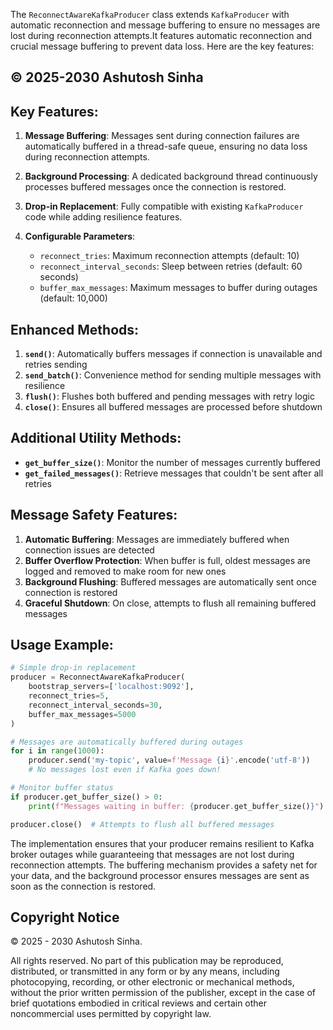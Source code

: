 The `ReconnectAwareKafkaProducer` class extends `KafkaProducer` with automatic reconnection and message buffering to ensure no messages are lost during reconnection attempts.It features automatic reconnection and crucial message buffering to prevent data loss. Here are the key features:

## © 2025-2030 Ashutosh Sinha


## Key Features:

1. **Message Buffering**: Messages sent during connection failures are automatically buffered in a thread-safe queue, ensuring no data loss during reconnection attempts.

2. **Background Processing**: A dedicated background thread continuously processes buffered messages once the connection is restored.

3. **Drop-in Replacement**: Fully compatible with existing `KafkaProducer` code while adding resilience features.

4. **Configurable Parameters**:
   - `reconnect_tries`: Maximum reconnection attempts (default: 10)
   - `reconnect_interval_seconds`: Sleep between retries (default: 60 seconds)
   - `buffer_max_messages`: Maximum messages to buffer during outages (default: 10,000)

## Enhanced Methods:

1. **`send()`**: Automatically buffers messages if connection is unavailable and retries sending
2. **`send_batch()`**: Convenience method for sending multiple messages with resilience
3. **`flush()`**: Flushes both buffered and pending messages with retry logic
4. **`close()`**: Ensures all buffered messages are processed before shutdown

## Additional Utility Methods:

- **`get_buffer_size()`**: Monitor the number of messages currently buffered
- **`get_failed_messages()`**: Retrieve messages that couldn't be sent after all retries

## Message Safety Features:

1. **Automatic Buffering**: Messages are immediately buffered when connection issues are detected
2. **Buffer Overflow Protection**: When buffer is full, oldest messages are logged and removed to make room for new ones
3. **Background Flushing**: Buffered messages are automatically sent once connection is restored
4. **Graceful Shutdown**: On close, attempts to flush all remaining buffered messages

## Usage Example:

```python
# Simple drop-in replacement
producer = ReconnectAwareKafkaProducer(
    bootstrap_servers=['localhost:9092'],
    reconnect_tries=5,
    reconnect_interval_seconds=30,
    buffer_max_messages=5000
)

# Messages are automatically buffered during outages
for i in range(1000):
    producer.send('my-topic', value=f'Message {i}'.encode('utf-8'))
    # No messages lost even if Kafka goes down!

# Monitor buffer status
if producer.get_buffer_size() > 0:
    print(f"Messages waiting in buffer: {producer.get_buffer_size()}")

producer.close()  # Attempts to flush all buffered messages
```

The implementation ensures that your producer remains resilient to Kafka broker outages while guaranteeing that messages are not lost during reconnection attempts. The buffering mechanism provides a safety net for your data, and the background processor ensures messages are sent as soon as the connection is restored.


## Copyright Notice

© 2025 - 2030 Ashutosh Sinha.

All rights reserved. No part of this publication may be reproduced, distributed, or transmitted in any form or by any means, including photocopying, recording, or other electronic or mechanical methods, without the prior written permission of the publisher, except in the case of brief quotations embodied in critical reviews and certain other noncommercial uses permitted by copyright law.

